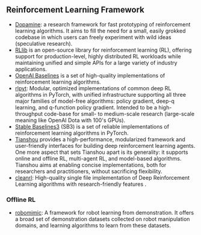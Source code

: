 ## Reinforcement Learning Framework

- [Dopamine](https://github.com/google/dopamine): a research framework for fast prototyping of reinforcement learning algorithms. It aims to fill the need for a small, easily grokked codebase in which users can freely experiment with wild ideas (speculative research).
- [RLlib](https://docs.ray.io/en/master/rllib/) is an open-source library for reinforcement learning (RL), offering support for production-level, highly distributed RL workloads while maintaining unified and simple APIs for a large variety of industry applications. 
- [OpenAI Baselines](https://github.com/openai/baselines) is a set of high-quality implementations of reinforcement learning algorithms.
- [rlpyt](https://github.com/astooke/rlpyt): Modular, optimized implementations of common deep RL algorithms in PyTorch, with unified infrastructure supporting all three major families of model-free algorithms: policy gradient, deep-q learning, and q-function policy gradient. Intended to be a high-throughput code-base for small- to medium-scale research (large-scale meaning like OpenAI Dota with 100's GPUs). 
- [Stable Baselines3](https://github.com/DLR-RM/stable-baselines3) (SB3) is a set of reliable implementations of reinforcement learning algorithms in PyTorch. 
- [Tianshou](https://github.com/thu-ml/tianshou) provides a high-performance, modularized framework and user-friendly interfaces for building deep reinforcement learning agents. One more aspect that sets Tianshou apart is its generality: it supports online and offline RL, multi-agent RL, and model-based algorithms. Tianshou aims at enabling concise implementations, both for researchers and practitioners, without sacrificing flexibility.
- [cleanrl](https://github.com/vwxyzjn/cleanrl): High-quality single file implementation of Deep Reinforcement Learning algorithms with research-friendly features .



### Offline RL

- [robomimic](https://robomimic.github.io/): A framework for robot learning from demonstration. It offers a broad set of demonstration datasets collected on robot manipulation domains, and learning algorithms to learn from these datasets.